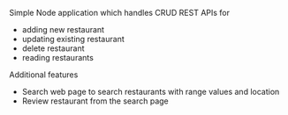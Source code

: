 Simple Node application which handles CRUD REST APIs for
- adding new restaurant
- updating existing restaurant
- delete restaurant
- reading restaurants

Additional features

- Search web page to search restaurants with range values and location
- Review restaurant from the search page
